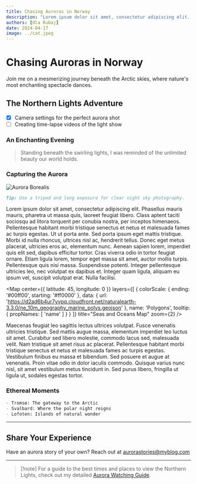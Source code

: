 ```yaml
---
title: Chasing Auroras in Norway
description: "Lorem ipsum dolor sit amet, consectetur adipiscing elit. Morbi mattis dolor urna, et vehicula odio dignissim at. Nullam quis semper enim. Nullam sagittis massa et urna porttitor, vitae rutrum tortor auctor. Etiam eu commodo velit. Curabitur accumsan arcu felis. Donec ac lobortis nisi. Nullam mi odio, viverra quis ante in."
authors: [Ola Rubaj]
date: 2024-04-17
image: ../cat.jpeg
---
```


# Chasing Auroras in Norway

Join me on a mesmerizing journey beneath the Arctic skies, where nature's most enchanting spectacle dances.

## The Northern Lights Adventure

- [x] Camera settings for the perfect aurora shot
- [ ] Creating time-lapse videos of the light show

### An Enchanting Evening

> Standing beneath the swirling lights, I was reminded of the unlimited beauty our world holds.

### Capturing the Aurora

![Aurora Borealis](https://images.unsplash.com/photo-1518118573785-ce95d300a48a)

```markdown
Tip: Use a tripod and long exposure for clear night sky photography.
```

Lorem ipsum dolor sit amet, consectetur adipiscing elit. Phasellus mauris mauris, pharetra ut massa quis, laoreet feugiat libero. Class aptent taciti sociosqu ad litora torquent per conubia nostra, per inceptos himenaeos. Pellentesque habitant morbi tristique senectus et netus et malesuada fames ac turpis egestas. Ut ut porta ante. Sed porta ipsum eget mattis tristique. Morbi id nulla rhoncus, ultrices nisl ac, hendrerit tellus. Donec eget metus placerat, ultricies eros ac, elementum nunc. Aenean sapien lorem, imperdiet quis elit sed, dapibus efficitur tortor. Cras viverra odio in tortor feugiat ornare. Etiam ligula lorem, tempor eget massa sit amet, auctor mollis turpis. Pellentesque quis nisi massa. Suspendisse potenti. Integer pellentesque ultricies leo, nec volutpat ex dapibus et. Integer quam ligula, aliquam eu ipsum vel, suscipit volutpat erat. Nulla facilisi.

<Map
  center={{
    latitude: 45,
    longitude: 0
  }}
  layers={[
    {
      colorScale: {
        ending: '#00ff00',
        starting: '#ff0000'
      },
      data: {
        url: 'https://d2ad6b4ur7yvpq.cloudfront.net/naturalearth-3.3.0/ne_10m_geography_marine_polys.geojson'
      },
      name: 'Polygons',
      tooltip: {
        propNames: [
          'name'
        ]
      }
    }
  ]}
  title="Seas and Oceans Map"
  zoom={2}
/>

Maecenas feugiat leo sagittis lectus ultrices volutpat. Fusce venenatis ultricies tristique. Sed mattis augue massa, elementum imperdiet leo luctus sit amet. Curabitur sed libero molestie, commodo lacus sed, malesuada velit. Nam tristique sit amet risus ac placerat. Pellentesque habitant morbi tristique senectus et netus et malesuada fames ac turpis egestas. Vestibulum finibus eu massa et bibendum. Sed posuere et augue at venenatis. Proin vitae odio in dolor iaculis commodo. Quisque varius nunc nisl, sit amet vestibulum metus tincidunt in. Sed purus libero, fringilla ut ligula ut, sodales egestas tortor.



### Ethereal Moments

```markdown
- Tromsø: The gateway to the Arctic
- Svalbard: Where the polar night reigns
- Lofoten: Islands of natural wonder
```

---

## Share Your Experience

Have an aurora story of your own? Reach out at [aurorastories@myblog.com](mailto:aurorastories@myblog.com)

---

> [!note] For a guide to the best times and places to view the Northern Lights, check out my detailed [Aurora Watching Guide](/blog/aurora-watching-guide).
